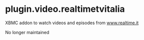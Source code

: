 # plugin.video.realtimetvitalia
XBMC addon to watch videos and episodes from www.realtime.it

No longer maintained

